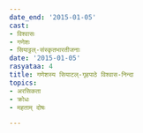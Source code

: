 ```yaml
---
date_end: '2015-01-05'
cast:
- विश्वासः
- गणेशः
- सियाट्टल्-संस्कृतभारतीजनाः
date: '2015-01-05'
rasyataa: 4
title: गणेशस्य सियाटल्-गृहपाठे विश्वास-निन्दा
topics:
- अरसिकता
- क्रोधः
- महताम् दोषः

---
```

